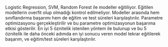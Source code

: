 Logistic Regression, SVM, Random Forest ile modeller eğitiliyor.
Eğitilen modellerin overfit olup olmadığı kontrol edilmeliyor.
Modeller arasında hem sınıflandırma başarımı hem de eğitim ve test süreleri karşılaştırılır.
Parametre optimizasyonu gerçekleştirilir ve bu parametre optimizasyonun başarıma etkisi gösterilir.
En iyi 5 öznitelik istenilen yöntem ile bulunup ve bu 5 öznitelik ile daha
önceki adımda en iyi sonucu veren model tekrar eğitilerek başarım, ve eğitim/test süreleri karşılaştırılır.
